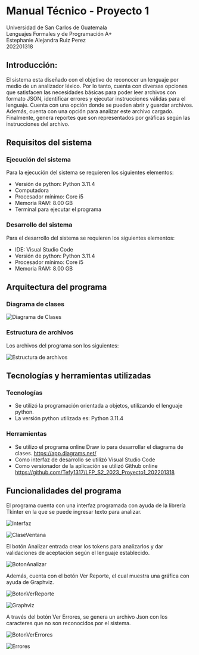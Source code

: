 # Manual Técnico - Proyecto 1
Universidad de San Carlos de Guatemala  
Lenguajes Formales y de Programación A+  
Estephanie Alejandra Ruiz Perez  
202201318  

## Introducción: 
El sistema esta diseñado con el objetivo de reconocer un lenguaje por medio de un analizador léxico. Por lo tanto, cuenta con diversas opciones que satisfacen las necesidades básicas para poder leer archivos con formato JSON, identificar errores y ejecutar instrucciones válidas para el lenguaje. Cuenta con una opción donde se pueden abrir y guardar archivos. Además, cuenta con una opción para analizar este archivo cargado. Finalmente, genera reportes que son representados por gráficas según las instrucciones del archivo.
## Requisitos del sistema
### Ejecución del sistema
Para la ejecución del sistema se requieren los siguientes elementos:
* Versión de python: Python 3.11.4
* Computadora
* Procesador mínimo: Core i5
* Memoria RAM: 8.00 GB
* Terminal para ejecutar el programa

### Desarrollo  del sistema
Para el desarrollo del sistema se requieren los siguientes elementos:
* IDE: Visual Studio Code
* Versión de python: Python 3.11.4
* Procesador mínimo: Core i5
* Memoria RAM: 8.00 GB

## Arquitectura del programa
### Diagrama de clases

![Diagrama de Clases](https://i.ibb.co/TvXKjgY/diagrama-Proyecto1-LFP.jpg)

### Estructura de archivos
Los archivos del programa son los siguientes:

![Estructura de archivos](https://i.ibb.co/VSgfQgh/estructura.jpg)

## Tecnologías y herramientas utilizadas
### Tecnologías
* Se utilizó la programación orientada a objetos, utilizando el lenguaje python.
* La versión python utilizada es: Python 3.11.4

### Herramientas
* Se utilizo el programa online Draw io para desarrollar el diagrama de clases. https://app.diagrams.net/
* Como interfaz de desarrollo se utilizó Visual Studio Code
* Como versionador de la aplicación se utilizó Github online
https://github.com/Tefy1317/LFP_S2_2023_Proyecto1_202201318

## Funcionalidades del programa
El programa cuenta con una interfaz programada con ayuda de la librería Tkinter en la que se puede ingresar texto para analizar.  

![Interfaz](https://i.ibb.co/GR3ckhj/Interfaz.jpg)  

![ClaseVentana](https://i.ibb.co/dsN1yY2/clase-Ventana.jpg)

El botón Analizar entrada crear los tokens para analizarlos y dar validaciones de aceptación según el lenguaje establecido.  

![BotonAnalizar](https://i.ibb.co/Sc3TdDH/analizar-entrada.jpg)  

Además, cuenta con el botón Ver Reporte, el cual muestra una gráfica con ayuda de Graphviz.  

![BotonVerReporte](https://i.ibb.co/10J8CrV/ver-Reporte.jpg)  

![Graphviz](https://i.ibb.co/GRsd2Mc/Graphviz.jpg)  

A través del botón Ver Errores, se genera un archivo Json con los caracteres que no son reconocidos por el sistema.  

![BotonVerErrores](https://i.ibb.co/fxcNfYv/ver-Errores.jpg)  

![Errores](https://i.ibb.co/3pzPw1d/Errores-Cod.jpg)